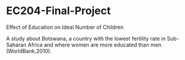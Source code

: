 # EC204-Final-Project
Effect of Education on Ideal Number of Children 

A study about Botswana,  a country with the lowest fertility rate in Sub-Saharan Africa and where women are more educated than men  (WorldBank,2010).
